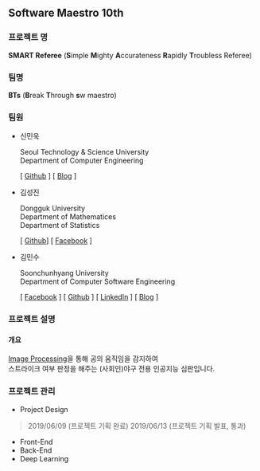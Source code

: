 ﻿## Software Maestro 10th

### 프로젝트 명
**SMART Referee** (**S**imple **M**ighty **A**ccurateness **R**apidly **T**roubless Referee)


### 팀명
**BTs** (**B**reak **T**hrough **s**w maestro)


### 팀원
- 신민욱

  Seoul Technology & Science University<br/>
  Department of Computer Engineering<br/>
  
  [ [Github](https://github.com/minuk8932) ] [ [Blog](https://exponential-e.tistory.com/) ]<br/>
  
- 김성진

  Dongguk University<br/>
  Department of Mathematices<br/>
  Department of Statistics<br/>

  [ [Github](https://github.com/comojin1994)] [ [Facebook](https://www.facebook.com/comojin1994) ]<br/>

- 김민수

  Soonchunhyang University<br/>
  Department of Computer Software Engineering<br/>

  [ [Facebook](https://www.facebook.com/profile.php?id=100003769223078) ] [ [Github](https://github.com/alstn2468) ] [ [LinkedIn](https://www.linkedin.com/in/minsu-kim-336289160/) ] [ [Blog](https://alstn2468.github.io/) ]<br/>


### 프로젝트 설명
#### 개요
[Image Processing](https://ko.wikipedia.org/wiki/%EC%98%81%EC%83%81_%EC%B2%98%EB%A6%AC)을 통해 공의 움직임을 감지하여<br/>
스트라이크 여부 판정을 해주는 (사회인)야구 전용 인공지능 심판입니다.<br/>


### 프로젝트 관리
- Project Design
> 2019/06/09 (프로젝트 기획 완료)
> 2019/06/13 (프로젝트 기획 발표, 통과)

- Front-End
- Back-End
- Deep Learning
